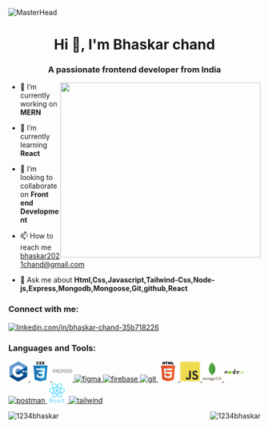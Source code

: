 ![MasterHead](https://jayamwebsolutions.com/img/website.gif)
<h1 align="center">Hi 👋, I'm Bhaskar chand</h1>
<h3 align="center">A passionate frontend developer from India</h3>

<img align="right" width="400" height="350" src="https://www.aagnia.com/wp-content/uploads/2021/12/39998-web-development.gif" />

- 🔭 I’m currently working on **MERN**

- 🌱 I’m currently learning **React**

- 👯 I’m looking to collaborate on **Front end Development**

- 📫 How to reach me bhaskar2021chand@gmail.com

- 💬 Ask me about **Html,Css,Javascript,Tailwind-Css,Node-js,Express,Mongodb,Mongoose,Git,github,React**

<h3 align="left">Connect with me:</h3>
<p align="left">
<a href="https://linkedin.com/in/linkedin.com/in/bhaskar-chand-35b718226" target="blank"><img align="center" src="https://raw.githubusercontent.com/rahuldkjain/github-profile-readme-generator/master/src/images/icons/Social/linked-in-alt.svg" alt="linkedin.com/in/bhaskar-chand-35b718226" height="30" width="40" /></a>
</p>

<h3 align="left">Languages and Tools:</h3>
<p align="left"> <a href="https://www.w3schools.com/cpp/" target="_blank" rel="noreferrer"> <img src="https://raw.githubusercontent.com/devicons/devicon/master/icons/cplusplus/cplusplus-original.svg" alt="cplusplus" width="40" height="40"/> </a> <a href="https://www.w3schools.com/css/" target="_blank" rel="noreferrer"> <img src="https://raw.githubusercontent.com/devicons/devicon/master/icons/css3/css3-original-wordmark.svg" alt="css3" width="40" height="40"/> </a> <a href="https://expressjs.com" target="_blank" rel="noreferrer"> <img src="https://raw.githubusercontent.com/devicons/devicon/master/icons/express/express-original-wordmark.svg" alt="express" width="40" height="40"/> </a> <a href="https://www.figma.com/" target="_blank" rel="noreferrer"> <img src="https://www.vectorlogo.zone/logos/figma/figma-icon.svg" alt="figma" width="40" height="40"/> </a> <a href="https://firebase.google.com/" target="_blank" rel="noreferrer"> <img src="https://www.vectorlogo.zone/logos/firebase/firebase-icon.svg" alt="firebase" width="40" height="40"/> </a> <a href="https://git-scm.com/" target="_blank" rel="noreferrer"> <img src="https://www.vectorlogo.zone/logos/git-scm/git-scm-icon.svg" alt="git" width="40" height="40"/> </a> <a href="https://www.w3.org/html/" target="_blank" rel="noreferrer"> <img src="https://raw.githubusercontent.com/devicons/devicon/master/icons/html5/html5-original-wordmark.svg" alt="html5" width="40" height="40"/> </a> <a href="https://developer.mozilla.org/en-US/docs/Web/JavaScript" target="_blank" rel="noreferrer"> <img src="https://raw.githubusercontent.com/devicons/devicon/master/icons/javascript/javascript-original.svg" alt="javascript" width="40" height="40"/> </a> <a href="https://www.mongodb.com/" target="_blank" rel="noreferrer"> <img src="https://raw.githubusercontent.com/devicons/devicon/master/icons/mongodb/mongodb-original-wordmark.svg" alt="mongodb" width="40" height="40"/> </a> <a href="https://nodejs.org" target="_blank" rel="noreferrer"> <img src="https://raw.githubusercontent.com/devicons/devicon/master/icons/nodejs/nodejs-original-wordmark.svg" alt="nodejs" width="40" height="40"/> </a> <a href="https://postman.com" target="_blank" rel="noreferrer"> <img src="https://www.vectorlogo.zone/logos/getpostman/getpostman-icon.svg" alt="postman" width="40" height="40"/> </a> <a href="https://reactjs.org/" target="_blank" rel="noreferrer"> <img src="https://raw.githubusercontent.com/devicons/devicon/master/icons/react/react-original-wordmark.svg" alt="react" width="40" height="40"/> </a> <a href="https://tailwindcss.com/" target="_blank" rel="noreferrer"> <img src="https://www.vectorlogo.zone/logos/tailwindcss/tailwindcss-icon.svg" alt="tailwind" width="40" height="40"/> </a> </p>

<p><img align="left" src="https://github-readme-stats.vercel.app/api/top-langs?username=1234bhaskar&show_icons=true&locale=en&layout=compact" alt="1234bhaskar" /></p>

<p>&nbsp;<img align="right" src="https://github-readme-stats.vercel.app/api?username=1234bhaskar&show_icons=true&locale=en" alt="1234bhaskar" /></p>
<!---
<p><img align="centre"  src="https://github-readme-streak-stats.herokuapp.com/?user=1234bhaskar&" alt="1234bhaskar" /></p>
--->


<!---
1234bhaskar/1234bhaskar is a ✨ special ✨ repository because its `README.md` (this file) appears on your GitHub profile.
You can click the Preview link to take a look at your changes.
--->
